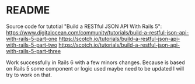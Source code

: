 # README
Source code for tutotial "Build a RESTful JSON API With Rails 5":
https://www.digitalocean.com/community/tutorials/build-a-restful-json-api-with-rails-5-part-one
https://scotch.io/tutorials/build-a-restful-json-api-with-rails-5-part-two
https://scotch.io/tutorials/build-a-restful-json-api-with-rails-5-part-three

Work successfully in Rails 6 with a few minors changes.
Because is based on Rails 5 some component or logic used maybe need to be updated I will try to work on that.
